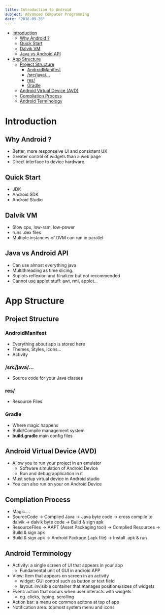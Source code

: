 ```yaml
---
title: Introduction to Android
subject: Advanced Computer Programming
date: "2018-09-20"
---
```


- [Introduction](#introduction)
    - [Why Android ?](#why-android)
    - [Quick Start](#quick-start)
    - [Dalvik VM](#dalvik-vm)
    - [Java vs Android API](#java-vs-android-api)
- [App Structure](#app-structure)
    - [Project Structure](#project-structure)
        - [AndroidManifest](#androidmanifest)
        - [/src/java/...](#srcjava)
        - [res/](#res)
        - [Gradle](#gradle)
    - [Android Virtual Device (AVD)](#android-virtual-device-avd)
    - [Compliation Process](#compliation-process)
    - [Android Terminology](#android-terminology)

# Introduction

## Why Android ?

- Better, more responseive UI and consistent UX
- Greater control of widgets than a web page
- Direct interface to device hardware.

## Quick Start

- JDK
- Android SDK
- Android Studio

## Dalvik VM

- Slow cpu, low-ram, low-power
- runs .dex files
- Multiple instances of DVM can run in parallel

## Java vs Android API

- Can use almost everything java
- Multithreading as time slicing.
- Suplots reflexion and filnalizer but not recommended
- Cannot use applet stuff: awt, rmi, applet...

# App Structure

## Project Structure

### AndroidManifest

- Everything about app is stored here
- Themes, Styles, Icons...
- Activity

### /src/java/...

- Source code for your Java classes

### res/

- Resource Files

### Gradle

- Where magic happens
- Build/Compile management system
- **build.gradle** main config files

## Android Virtual Device (AVD)

- Allow you to run your project in an emulator
  - Software simulation of Android Device
  - Run and debug application in it
- Must setup virtual device in Android studio
- You can also run on your on Android Device

## Compliation Process

- Magic....
- SourceCode -> Complied Java -> Java byte code -> cross compile to dalvik -> dalvik byte code -> Build & sign apk
- ResourceFiles -> AAPT (Asset Packaging tool) -> Complied Resources -> Build & sign apk
- Build & sign apk -> Android Package (.apk file) -> Install .apk & run

## Android Terminology

- Activity: a single screen of UI that appears in your app
  - Fundamental unit of GUI in android APP
- View: Item that appears on screen in an activity
  - widget: GUI control such as button or text field
  - layout: invisible container that manages positions/sizes of widgets
- Event: action that occurs when user interacts with widgets
  - eg. clicks, typing, scrolling
- Action bar: a menu oc common acitons at top of app
- Notification area: topmost system menu and icons
